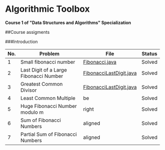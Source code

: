 # Algorithmic Toolbox
**Course 1 of "Data Structures and Algorithms" Specialization**

##Course assigments

###Introduction

| No. | Problem    | File        | Status       |
|-----|------------|-------------|--------------|
| 1 | Small fibonacci number                        | [Fibonacci.java](#)           | Solved    |
| 2 | Last Digit of a Large Fibonacci Number        | [FibonacciLastDigit.java](#)  | Solved    |
| 3 | Greatest Common Divisor                       | [FibonacciLastDigit.java](#)  | Solved    |
| 4 | Least Common Multiple                         |          be                   | Solved    |
| 5 | Huge Fibonacci Number modulo m                |       right                   | Solved    |
| 6 | Sum of Fibonacci Numbers                      |     aligned                   | Solved    |
| 7 | Partial Sum of Fibonacci Numbers              |     aligned                   | Solved    |

